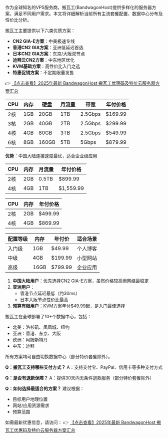 
作为全球知名的VPS服务商，搬瓦工(BandwagonHost)提供多样化的服务器方案，满足不同用户需求。本文将详细解析当前所有主流套餐配置、数据中心分布及性价比分析。


搬瓦工主要提供以下六类优质方案：
- **CN2 GIA-E方案**：中美极速专线
- **香港CN2 GIA方案**：亚洲低延迟首选
- **日本CN2 GIA方案**：东京/大阪双节点
- **迪拜云CN2方案**：中东地区优化
- **KVM基础方案**：高性价比入门之选
- **特惠促销方案**：不定期限量发售

👉 [【点击查看】2025年最新 BandwagonHost 搬瓦工优惠码及特价云服务器方案汇总](https://bit.ly/banwagon)


| CPU | 内存 | 硬盘 | 月流量 | 带宽 | 年付价格 |
|------|------|------|--------|------|----------|
| 2核  | 1GB  | 20GB | 1TB    | 2.5Gbps | $169.99 |
| 3核  | 2GB  | 40GB | 2TB    | 2.5Gbps | $299.99 |
| 4核  | 4GB  | 80GB | 3TB    | 2.5Gbps | $549.99 |
| 6核  | 8GB  | 160GB| 5TB    | 5Gbps   | $879.99 |

**优势**：中国大陆连接速度最优，适合企业级应用

| CPU | 内存 | 月流量 | 年付价格 |
|------|------|--------|----------|
| 2核  | 2GB  | 0.5TB  | $899.99 |
| 4核  | 4GB  | 1TB    | $1,559.99 |

| CPU | 内存 | 年付价格 |
|------|------|----------|
| 2核  | 2GB  | $499.99 |
| 4核  | 4GB  | $869.99 |

| 配置等级 | 内存 | 年付价 | 适合场景 |
|----------|------|--------|----------|
| 入门级   | 1GB  | $49.99 | 个人博客 |
| 中级     | 4GB  | $199.99| 小型网站 |
| 高级     | 16GB | $799.99| 企业应用 |


1. **中国大陆用户**：优先选择CN2 GIA-E方案，虽然价格较高但网络最稳定
2. **亚洲用户**：
   - 香港节点延迟最低（约30ms）
   - 日本大阪节点性价比最高
3. **预算有限用户**：KVM方案年付$49.99起，是入门最佳选择


搬瓦工在全球部署了10+个数据中心，包括：
- 北美：洛杉矶、凤凰城、纽约
- 亚洲：香港、东京、大阪
- 欧洲：阿姆斯特丹
- 中东：迪拜

所有方案均可自由切换数据中心（部分特价套餐除外）。


**Q：搬瓦工支持哪些支付方式？**
A：支持支付宝、PayPal、信用卡等多种支付方式

**Q：是否有退款保障？**
A：提供30天内无条件退款服务（部分特价套餐除外）

**Q：如何选择最适合的方案？**
建议根据：
- 目标用户地理位置
- 网站/应用资源需求
- 预算范围

如需最新优惠信息，请访问：
👉 [【点击查看】2025年最新 BandwagonHost 搬瓦工优惠码及特价云服务器方案汇总](https://bit.ly/banwagon)
